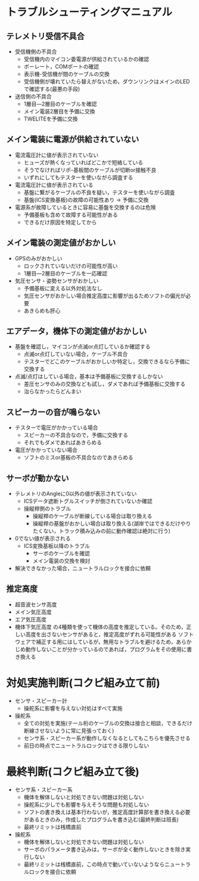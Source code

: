 # トラブルシューティングマニュアル
## テレメトリ受信不具合
- 受信機側の不具合
  - 受信機内のマイコン委電源が供給されているかの確認
  - ボーレート，COMポートの確認
  - 表示機-受信機が間のケーブルの交換
  - 受信機側が壊れていたら替えがないため，ダウンリンクはメインのLEDで確認する(最悪の手段)
- 送信側の不具合
  - 1層目―2層目のケーブルを確認
  - メイン電装2層目を予備に交換
  - TWELITEを予備に交換
 
## メイン電装に電源が供給されていない
- 電流電圧計に値が表示されていない
  - ヒューズが熱くなっていればどこかで短絡している
  - そうでなければリポ-基板間のケーブルが切断or接触不良
  - いずれにしてもテスターを使いながら調査する
- 電流電圧計に値が表示されている
  - 基盤に繋がるケーブルの不良を疑い，テスターを使いながら調査
  - 基盤(ICS変換基板)の故障の可能性あり → 予備に交換
- 電源系が故障しているときに容易に基盤を交換するのは危険
  - 予備基板も含めて故障する可能性がある
  - できるだけ原因を特定してから

## メイン電装の測定値がおかしい
- GPSのみがおかしい
  - ロックされていないだけの可能性が高い
  - 1層目―2層目のケーブルを一応確認
- 気圧センサ・姿勢センサがおかしい
  - 予備基板に変える以外対処法なし
  - 気圧センサがおかしい場合推定高度に影響が出るためソフトの偏光が必要
  - あきらめも肝心
## エアデータ，機体下の測定値がおかしい
- 基盤を確認し，マイコンが点滅or点灯しているか確認する
  - 点滅or点灯していない場合，ケーブル不具合
  - テスターでどこのケーブルがおかしいか特定し，交換できるなら予備に交換する
- 点滅/点灯はしている場合，基本は予備基板に交換するしかない
  - 差圧センサのみの交換なども試し，ダメであれば予備基板に交換する
  - 治らなかったらどんまい
## スピーカーの音が鳴らない
- テスターで電圧がかかっている場合
  - スピーカーの不具合なので，予備に交換する
  - それでもダメであればあきらめる
- 電圧がかかっていない場合
  - ソフトのミスor基板の不具合なのであきらめる
## サーボが動かない
- テレメトリのAngleに0以外の値が表示されていない
  - ICSデータ遮断トグルスイッチが倒されていないか確認
  - 操縦桿側のトラブル
    - 操縦桿のケーブルが断線している場合は取り換える
    - 操縦桿の基盤がおかしい場合は取り換える(湖岸ではできるだけやりたくない，トラック積み込みの前に動作確認は絶対に行う)
- 0でない値が表示される
  - ICS変換基板以降のトラブル
    - サーボのケーブルを確認
    - メイン電装の交換を検討
- 解決できなかった場合，ニュートラルロックを接合に依頼
## 推定高度
- 超音波センサ高度
- メイン気圧高度
- エア気圧高度
- 機体下気圧高度
の4種類を使って機体の高度を推定している。そのため，正しい高度を出さないセンサがあると，推定高度がずれる可能性がある
ソフトウェアで補正する用にはしているが，無用なトラブルを避けるため，あらかじめ動作しないことが分かっているのであれば，プログラムをその使用に書き換える
# 対処実施判断(コクピ組み立て前)
- センサ・スピーカー計
  - 操舵系に影響を与えない対処はすべて実施
- 操舵系
  - 全ての対処を実施(テール桁のケーブルの交換は接合と相談，できるだけ断線させないように常に見張っておく)
  - センサ系・スピーカー系が動作しなくなるとしてもこちらを優先させる
  - 前日の時点でニュートラルロックはできる限りしない
# 最終判断(コクピ組み立て後)
- センサ系・スピーカー系
  - 機体を解体しないと対処できない問題は対処しない
  - 操舵系に少しでも影響を与えそうな問題も対処しない
  - ソフトの書き換えは基本行わないが，推定高度計算部を書き換える必要があるときのみ，作成したプログラムを書き込む(最終判断は班長)
  - 最終リミットは桟橋直前
- 操舵系
  - 機体を解体しないと対処できない問題は対処しない
  - サーボのパラメータ書き込みは，サーボが全く動作しないときを除き実行しない
  - 最終リミットは桟橋直前，この時点で動いていないようならニュートラルロックを接合に依頼

